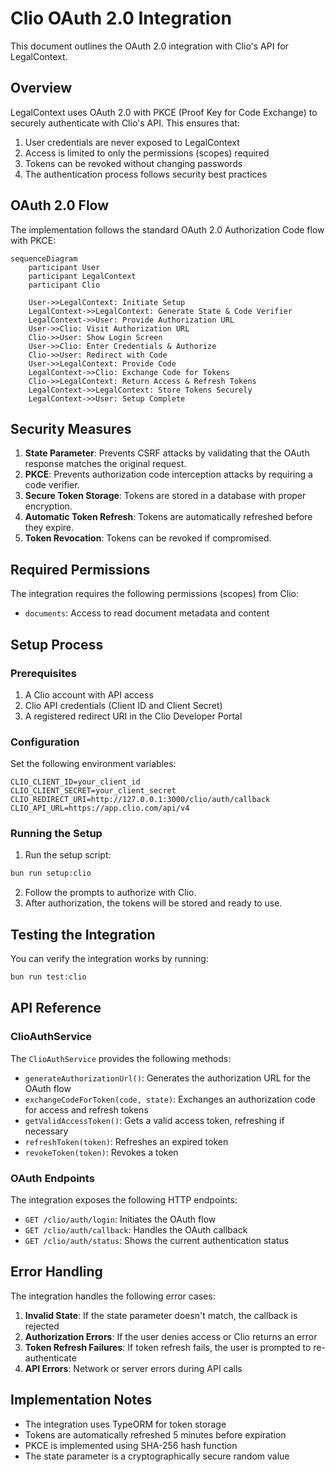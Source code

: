 # Clio OAuth 2.0 Integration

This document outlines the OAuth 2.0 integration with Clio's API for LegalContext.

## Overview

LegalContext uses OAuth 2.0 with PKCE (Proof Key for Code Exchange) to securely authenticate with Clio's API. This ensures that:

1. User credentials are never exposed to LegalContext
2. Access is limited to only the permissions (scopes) required
3. Tokens can be revoked without changing passwords
4. The authentication process follows security best practices

## OAuth 2.0 Flow

The implementation follows the standard OAuth 2.0 Authorization Code flow with PKCE:

```mermaid
sequenceDiagram
    participant User
    participant LegalContext
    participant Clio
    
    User->>LegalContext: Initiate Setup
    LegalContext->>LegalContext: Generate State & Code Verifier
    LegalContext->>User: Provide Authorization URL
    User->>Clio: Visit Authorization URL
    Clio->>User: Show Login Screen
    User->>Clio: Enter Credentials & Authorize
    Clio->>User: Redirect with Code
    User->>LegalContext: Provide Code
    LegalContext->>Clio: Exchange Code for Tokens
    Clio->>LegalContext: Return Access & Refresh Tokens
    LegalContext->>LegalContext: Store Tokens Securely
    LegalContext->>User: Setup Complete
```

## Security Measures

1. **State Parameter**: Prevents CSRF attacks by validating that the OAuth response matches the original request.
2. **PKCE**: Prevents authorization code interception attacks by requiring a code verifier.
3. **Secure Token Storage**: Tokens are stored in a database with proper encryption.
4. **Automatic Token Refresh**: Tokens are automatically refreshed before they expire.
5. **Token Revocation**: Tokens can be revoked if compromised.

## Required Permissions

The integration requires the following permissions (scopes) from Clio:

- `documents`: Access to read document metadata and content

## Setup Process

### Prerequisites

1. A Clio account with API access
2. Clio API credentials (Client ID and Client Secret)
3. A registered redirect URI in the Clio Developer Portal

### Configuration

Set the following environment variables:

```
CLIO_CLIENT_ID=your_client_id
CLIO_CLIENT_SECRET=your_client_secret
CLIO_REDIRECT_URI=http://127.0.0.1:3000/clio/auth/callback
CLIO_API_URL=https://app.clio.com/api/v4
```

### Running the Setup

1. Run the setup script:

```bash
bun run setup:clio
```

2. Follow the prompts to authorize with Clio.
3. After authorization, the tokens will be stored and ready to use.

## Testing the Integration

You can verify the integration works by running:

```bash
bun run test:clio
```

## API Reference

### ClioAuthService

The `ClioAuthService` provides the following methods:

- `generateAuthorizationUrl()`: Generates the authorization URL for the OAuth flow
- `exchangeCodeForToken(code, state)`: Exchanges an authorization code for access and refresh tokens
- `getValidAccessToken()`: Gets a valid access token, refreshing if necessary
- `refreshToken(token)`: Refreshes an expired token
- `revokeToken(token)`: Revokes a token

### OAuth Endpoints

The integration exposes the following HTTP endpoints:

- `GET /clio/auth/login`: Initiates the OAuth flow
- `GET /clio/auth/callback`: Handles the OAuth callback
- `GET /clio/auth/status`: Shows the current authentication status

## Error Handling

The integration handles the following error cases:

1. **Invalid State**: If the state parameter doesn't match, the callback is rejected
2. **Authorization Errors**: If the user denies access or Clio returns an error
3. **Token Refresh Failures**: If token refresh fails, the user is prompted to re-authenticate
4. **API Errors**: Network or server errors during API calls

## Implementation Notes

- The integration uses TypeORM for token storage
- Tokens are automatically refreshed 5 minutes before expiration
- PKCE is implemented using SHA-256 hash function
- The state parameter is a cryptographically secure random value
